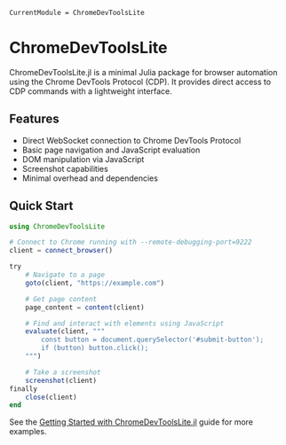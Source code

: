 ```@meta
CurrentModule = ChromeDevToolsLite
```

# ChromeDevToolsLite

ChromeDevToolsLite.jl is a minimal Julia package for browser automation using the Chrome DevTools Protocol (CDP). It provides direct access to CDP commands with a lightweight interface.

## Features

- Direct WebSocket connection to Chrome DevTools Protocol
- Basic page navigation and JavaScript evaluation
- DOM manipulation via JavaScript
- Screenshot capabilities
- Minimal overhead and dependencies

## Quick Start

```julia
using ChromeDevToolsLite

# Connect to Chrome running with --remote-debugging-port=9222
client = connect_browser()

try
    # Navigate to a page
    goto(client, "https://example.com")

    # Get page content
    page_content = content(client)

    # Find and interact with elements using JavaScript
    evaluate(client, """
        const button = document.querySelector('#submit-button');
        if (button) button.click();
    """)

    # Take a screenshot
    screenshot(client)
finally
    close(client)
end
```

See the [Getting Started with ChromeDevToolsLite.jl](@ref) guide for more examples.

```@index
```
